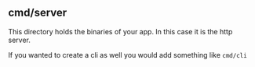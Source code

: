 ## cmd/server

This directory holds the binaries of your app. In this case it is the http server.

If you wanted to create a cli as well you would add something like ```cmd/cli ```